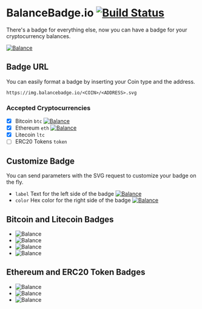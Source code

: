 # BalanceBadge.io [![Build Status](https://travis-ci.com/hunterlong/balancebadge.svg?branch=master)](https://travis-ci.com/hunterlong/balancebadge)
There's a badge for everything else, now you can have a badge for your cryptocurrency balances. 

[![Balance](https://img.balancebadge.io/eth/0x8d12a197cb00d4747a1fe03395095ce2a5cc6819.svg?label=EtherDelta)](https://etherscan.io/address/0x8d12a197cb00d4747a1fe03395095ce2a5cc6819)

## Badge URL
You can easily format a badge by inserting your Coin type and the address.
```
https://img.balancebadge.io/<COIN>/<ADDRESS>.svg
```

### Accepted Cryptocurrencies
- [x] Bitcoin `btc` [![Balance](https://img.balancebadge.io/btc/1LhWMukxP6QGhW6TMEZRcqEUW2bFMA4Rwx.svg)](https://blockchain.info/address/1LhWMukxP6QGhW6TMEZRcqEUW2bFMA4Rwx)
- [x] Ethereum `eth` [![Balance](https://img.balancebadge.io/eth/0x004f3e7ffa2f06ea78e14ed2b13e87d710e8013f.svg)](https://etherscan.io/address/0x004f3e7ffa2f06ea78e14ed2b13e87d710e8013f)
- [x] Litecoin `ltc`
- [ ] ERC20 Tokens `token`

## Customize Badge
You can send parameters with the SVG request to customize your badge on the fly. 
- `label` Text for the left side of the badge [![Balance](https://img.balancebadge.io/btc/1LhWMukxP6QGhW6TMEZRcqEUW2bFMA4Rwx.svg?label=MtGOX)](https://blockchain.info/address/1LhWMukxP6QGhW6TMEZRcqEUW2bFMA4Rwx)
- `color` Hex color for the right side of the badge [![Balance](https://img.balancebadge.io/eth/0x004f3e7ffa2f06ea78e14ed2b13e87d710e8013f.svg?color=ffb121)](https://etherscan.io/address/0x004f3e7ffa2f06ea78e14ed2b13e87d710e8013f)


## Bitcoin and Litecoin Badges
- ![Balance](https://img.balancebadge.io/btc/1LhWMukxP6QGhW6TMEZRcqEUW2bFMA4Rwx.svg)
- ![Balance](https://img.balancebadge.io/btctest/2N8GSUUX8rzQdfTw5NvsBNMDB6UhJK2HnAa.svg)
- ![Balance](https://img.balancebadge.io/ltc/1LhWMukxP6QGhW6TMEZRcqEUW2bFMA4Rwx.svg)
- ![Balance](https://img.balancebadge.io/ltctest/mwumPyMeruBENo92MdQ2hTngzvALf9w84c.svg)

## Ethereum and ERC20 Token Badges
- ![Balance](https://img.balancebadge.io/eth/1LhWMukxP6QGhW6TMEZRcqEUW2bFMA4Rwx.svg)
- ![Balance](https://img.balancebadge.io/token/0xB8c77482e45F1F44dE1745F52C74426C631bDD52/0x751b934e7496e437503d74d0679a45e49c0b7071.svg)
- ![Balance](https://img.balancebadge.io/ropsten/1LhWMukxP6QGhW6TMEZRcqEUW2bFMA4Rwx.svg)
